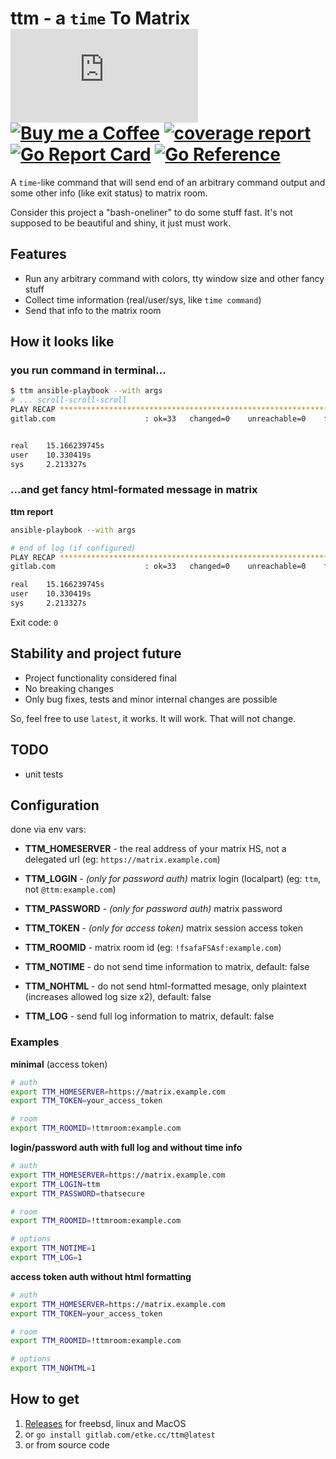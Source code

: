 # ttm - a `time` To Matrix [![Matrix](https://img.shields.io/matrix/ttm:etke.cc?logo=matrix&server_fqdn=matrix.org&style=for-the-badge)](https://matrix.to/#/#ttm:etke.cc) [![Buy me a Coffee](https://shields.io/badge/donate-buy%20me%20a%20coffee-green?logo=buy-me-a-coffee&style=for-the-badge)](https://buymeacoffee.com/etkecc) [![coverage report](https://gitlab.com/etke.cc/ttm/badges/main/coverage.svg)](https://gitlab.com/etke.cc/ttm/-/commits/main) [![Go Report Card](https://goreportcard.com/badge/gitlab.com/etke.cc/ttm)](https://goreportcard.com/report/gitlab.com/etke.cc/ttm) [![Go Reference](https://pkg.go.dev/badge/gitlab.com/etke.cc/ttm.svg)](https://pkg.go.dev/gitlab.com/etke.cc/ttm)

A `time`-like command that will send end of an arbitrary command output and some other info (like exit status) to matrix room.

Consider this project a "bash-oneliner" to do some stuff fast. It's not supposed to be beautiful and shiny, it just must work.

## Features

* Run any arbitrary command with colors, tty window size and other fancy stuff
* Collect time information (real/user/sys, like `time command`)
* Send that info to the matrix room

## How it looks like

### you run command in terminal...

```bash
$ ttm ansible-playbook --with args
# ... scroll-scroll-scroll
PLAY RECAP *****************************************************************************************************************************
gitlab.com                    : ok=33   changed=0    unreachable=0    failed=0    skipped=147  rescued=0    ignored=0


real	15.166239745s
user	10.330419s
sys		2.213327s
```

### ...and get fancy html-formated message in matrix

**ttm report**

```bash
ansible-playbook --with args
```

```bash
# end of log (if configured)
PLAY RECAP *****************************************************************************************************************************
gitlab.com                    : ok=33   changed=0    unreachable=0    failed=0    skipped=147  rescued=0    ignored=0
```

```bash
real	15.166239745s
user	10.330419s
sys		2.213327s
```

Exit code: `0`


## Stability and project future

* Project functionality considered final
* No breaking changes
* Only bug fixes, tests and minor internal changes are possible

So, feel free to use `latest`, it works. It will work. That will not change.

## TODO

* unit tests

## Configuration

done via env vars:

* **TTM_HOMESERVER** - the real address of your matrix HS, not a delegated url (eg: `https://matrix.example.com`)

* **TTM_LOGIN** - _(only for password auth)_ matrix login (localpart) (eg: `ttm`, not `@ttm:example.com`)
* **TTM_PASSWORD** - _(only for password auth)_ matrix password
* **TTM_TOKEN** - _(only for access token)_ matrix session access token

* **TTM_ROOMID** - matrix room id (eg: `!fsafaFSAsf:example.com`)

* **TTM_NOTIME** - do not send time information to matrix, default: false
* **TTM_NOHTML** - do not send html-formatted mesage, only plaintext (increases allowed log size x2), default: false
* **TTM_LOG** - send full log information to matrix, default: false

### Examples

**minimal** (access token)

```bash
# auth
export TTM_HOMESERVER=https://matrix.example.com
export TTM_TOKEN=your_access_token

# room
export TTM_ROOMID=!ttmroom:example.com
```

**login/password auth with full log and without time info**

```bash
# auth
export TTM_HOMESERVER=https://matrix.example.com
export TTM_LOGIN=ttm
export TTM_PASSWORD=thatsecure

# room
export TTM_ROOMID=!ttmroom:example.com

# options
export TTM_NOTIME=1
export TTM_LOG=1
```

**access token auth without html formatting**

```bash
# auth
export TTM_HOMESERVER=https://matrix.example.com
export TTM_TOKEN=your_access_token

# room
export TTM_ROOMID=!ttmroom:example.com

# options
export TTM_NOHTML=1
```

## How to get

1. [Releases](https://gitlab.com/etke.cc/ttm/-/releases) for freebsd, linux and MacOS
2. or `go install gitlab.com/etke.cc/ttm@latest`
2. or from source code
